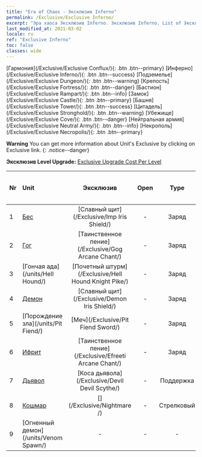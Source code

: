 ```yaml
---
title: "Era of Chaos - Эксклюзив Inferno"
permalink: /Exclusive/Exclusive Inferno/
excerpt: "Эра хаоса Эксклюзив Inferno. Эксклюзив Inferno. List of Эксклюзив Inferno in Era of Chaos"
last_modified_at: 2021-03-02
locale: ru
ref: "Exclusive Inferno"
toc: false
classes: wide
---
```

 [Гармония](/Exclusive/Exclusive Conflux/){: .btn .btn--primary} [Инферно](/Exclusive/Exclusive Inferno/){: .btn .btn--success} [Подземелье](/Exclusive/Exclusive Dungeon/){: .btn .btn--warning} [Крепость](/Exclusive/Exclusive Fortress/){: .btn .btn--danger} [Бастион](/Exclusive/Exclusive Rampart/){: .btn .btn--info} [Замок](/Exclusive/Exclusive Castle/){: .btn .btn--primary} [Башня](/Exclusive/Exclusive Tower/){: .btn .btn--success} [Цитадель](/Exclusive/Exclusive Stronghold/){: .btn .btn--warning} [Убежище](/Exclusive/Exclusive Cove/){: .btn .btn--danger} [Нейтральная армия](/Exclusive/Exclusive Neutral Army/){: .btn .btn--info} [Некрополь](/Exclusive/Exclusive Necropolis/){: .btn .btn--primary} 

**Warning** You can get more information about Unit's Exclusive by clicking on Exclusive link. 
{: .notice--danger}

 **Эксклюзив Level Upgrade:** [Exclusive Upgrade Cost Per Level](/Exclusive/ExclusiveUpgradeCostPerLevel/)

  | Nr |         Unit        | Эксклюзив | Open  |    Type   |  Item to Rank UP      |  Skin   |
  |:---|:--------------------|:-------------:|:-----:|:---------:|:---------------------:|:-------:|
  | 1  | [Бес](/units/Imp/) | [Славный щит](/Exclusive/Imp Iris Shield/) | - | Заряд | - | - |
  | 2  | [Гог](/units/Gog/) | [Таинственное пение](/Exclusive/Gog Arcane Chant/) | - | Заряд | - | - |
  | 3  | [Гончая ада](/units/Hell Hound/) | [Почетный штурм](/Exclusive/Hell Hound Knight Pike/) | - | Заряд | - | - |
  | 4  | [Демон](/units/Demon/) | [Славный щит](/Exclusive/Demon Iris Shield/) | - | Заряд | - | - |
  | 5  | [Порождение зла](/units/Pit Fiend/) | [Меч](/Exclusive/Pit Fiend Sword/) | - | Заряд | - | - |
  | 6  | [Ифрит](/units/Efreeti/) | [Таинственное пение](/Exclusive/Efreeti Arcane Chant/) | - | Заряд | - | - |
  | 7  | [Дьявол](/units/Devil/) | [Коса дьявола](/Exclusive/Devil Devil Scythe/) | - | Поддержка | - | - |
  | 8  | [Кошмар](/units/Nightmare/) | [](/Exclusive/Nightmare /) | - | Стрелковый | - | - |
  | 9  | [Огненный демон](/units/Venom Spawn/) | - | - | - | none | none |
